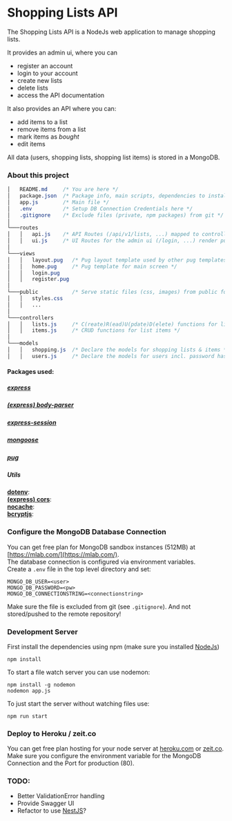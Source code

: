 # Shopping Lists API

The Shopping Lists API is a NodeJs web application to manage shopping lists.  

It provides an admin ui, where you can
- register an account
- login to your account
- create new lists
- delete lists
- access the API documentation

It also provides an API where you can:  
- add items to a list
- remove items from a list
- mark items as *bought*
- edit items

All data (users, shopping lists, shopping list items) is stored in a MongoDB.

### About this project

```css
│   README.md     /* You are here */
│   package.json  /* Package info, main scripts, dependencies to install */
│   app.js        /* Main file */
│   .env          /* Setup DB Connection Credentials here */
│   .gitignore    /* Exclude files (private, npm packages) from git */
│
└───routes
│   │   api.js    /* API Routes (/api/v1/lists, ...) mapped to controller functions */
│   │   ui.js     /* UI Routes for the admin ui (/login, ...) render pug views */
│
└───views
│   │   layout.pug   /* Pug layout template used by other pug templates */
│   │   home.pug     /* Pug template for main screen */
│   │   login.pug
│   │   register.pug
│
└───public           /* Serve static files (css, images) from public foler, to use in pug templates */
│   │   styles.css
│   │   ...
│
└───controllers     
│   │   lists.js     /* C(reate)R(ead)U(pdate)D(elete) functions for lists */
│   │   items.js     /* CRUD functions for list items */
│
└───models
│   │   shopping.js  /* Declare the models for shopping lists & items */
│   │   users.js     /* Declare the models for users incl. password hashing */

```

#### Packages used:

##### [express](https://github.com/expressjs/express/)

##### [(express) body-parser](https://github.com/expressjs/body-parser)

##### [express-session](https://github.com/expressjs/session)

##### [mongoose](https://github.com/Automattic/mongoose/)

##### [pug](https://github.com/pugjs/pug)

##### Utils
**[dotenv](https://github.com/motdotla/dotenv)**:  
**[(express) cors](https://github.com/expressjs/cors)**:  
**[nocache](https://github.com/helmetjs/nocache)**:  
**[bcryptjs](https://github.com/dcodeIO/bcrypt.js)**:  

### Configure the MongoDB Database Connection

You can get free plan for MongoDB sandbox instances (512MB) at [https://mlab.com/](https://mlab.com/).   
The database connection is configured via environment variables.    
Create a `.env` file in the top level directory and set:  
```
MONGO_DB_USER=<user>
MONGO_DB_PASSWORD=<pw>
MONGO_DB_CONNECTIONSTRING=<connectionstring>
```
Make sure the file is excluded from git (see `.gitignore`). And not stored/pushed to the remote repository!

### Development Server

First install the dependencies using npm (make sure you installed [NodeJs](https://nodejs.org/en/))
```
npm install
```

To start a file watch server you can use nodemon:
```
npm install -g nodemon
nodemon app.js
```

To just start the server without watching files use:
```
npm run start
```

### Deploy to Heroku / zeit.co

You can get free plan hosting for your node server at [heroku.com](https://www.heroku.com/) or [zeit.co](https://zeit.co).
Make sure you configure the environment variable for the MongoDB Connection and the Port for production (80).

### TODO:
- Better ValidationError handling
- Provide Swagger UI
- Refactor to use [NestJS](https://docs.nestjs.com/)?